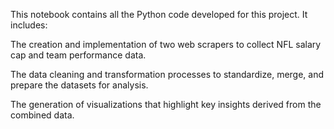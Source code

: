This notebook contains all the Python code developed for this project. It includes:

The creation and implementation of two web scrapers to collect NFL salary cap and team performance data.

The data cleaning and transformation processes to standardize, merge, and prepare the datasets for analysis.

The generation of visualizations that highlight key insights derived from the combined data.
